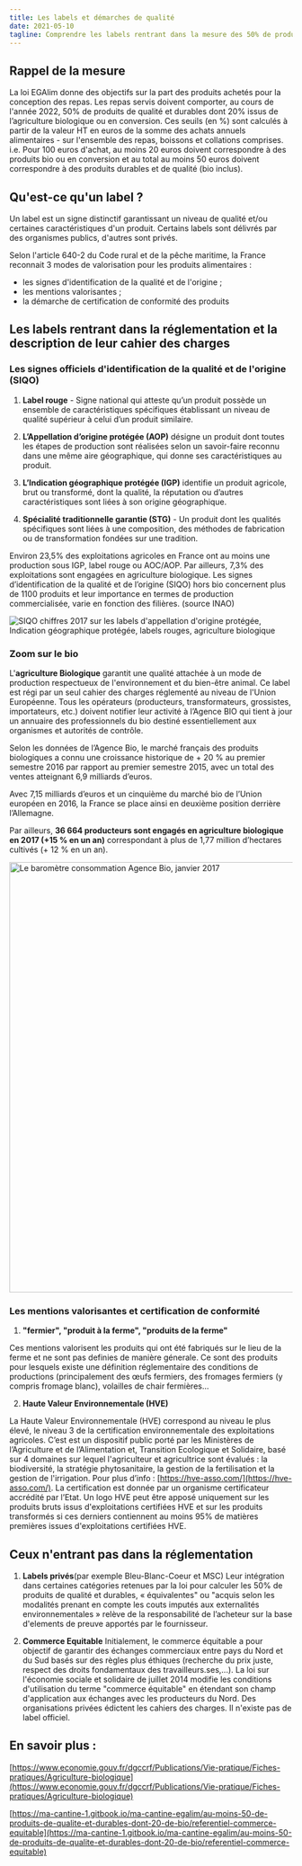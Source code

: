```yaml
---
title: Les labels et démarches de qualité
date: 2021-05-10
tagline: Comprendre les labels rentrant dans la mesure des 50% de produits de qualité et durable
---
```


## Rappel de la mesure

La loi EGAlim donne des objectifs sur la part des produits achetés pour la conception des repas. Les repas servis doivent comporter, au cours de l'année 2022, 50% de produits de qualité et durables dont 20% issus de l’agriculture biologique ou en conversion. Ces seuils (en %) sont calculés à partir de la valeur HT en euros de la somme des achats annuels alimentaires - sur l'ensemble des repas, boissons et collations comprises. i.e. Pour 100 euros d'achat, au moins 20 euros doivent correspondre à des produits bio ou en conversion et au total au moins 50 euros doivent correspondre à des produits durables et de qualité (bio inclus).

## Qu'est-ce qu'un label ? 

Un label est un signe distinctif garantissant un niveau de qualité et/ou certaines caractéristiques d'un produit. Certains labels sont délivrés par des organismes publics, d'autres sont privés.

Selon l'article 640-2 du Code rural et de la pêche maritime, la France reconnait 3 modes de valorisation pour les produits alimentaires : 

 - les signes d'identification de la qualité et de l'origine ;
 - les mentions valorisantes ;
 - la démarche de certification de conformité des produits

## Les labels rentrant dans la réglementation et la description de leur cahier des charges

### Les signes officiels d'identification de la qualité et de l'origine (SIQO)

1. __Label rouge__ - Signe national qui atteste qu’un produit possède un ensemble de caractéristiques spécifiques établissant un niveau de qualité supérieur à celui d’un produit similaire.

2. __L’Appellation d’origine protégée (AOP)__ désigne un produit dont toutes les étapes de production sont réalisées selon un savoir-faire reconnu dans une même aire géographique, qui donne ses caractéristiques au produit.

3. __L’Indication géographique protégée (IGP)__ identifie un produit agricole, brut ou transformé, dont la qualité, la réputation ou d’autres caractéristiques sont liées à son origine géographique.

4. __Spécialité traditionnelle garantie (STG)__ - Un produit dont les qualités spécifiques sont liées à une composition, des méthodes de fabrication ou de transformation fondées sur une tradition.

Environ 23,5% des exploitations agricoles en France ont au moins une production sous IGP, label rouge ou AOC/AOP. Par ailleurs, 7,3% des exploitations sont engagées en agriculture biologique.
Les signes d’identification de la qualité et de l’origine (SIQO) hors bio concernent plus de 1100 produits et leur importance en termes de production commercialisée, varie en fonction des filières. (source INAO)

![SIQO chiffres 2017 sur les labels d'appellation d'origine protégée, Indication géographique protégée, labels rouges, agriculture biologique](https://user-images.githubusercontent.com/36134318/117655282-255d9480-b197-11eb-8d4d-6c97a0ace43a.jpeg)


### Zoom sur le bio

L'__agriculture Biologique__ garantit une qualité attachée à un mode de production respectueux de l'environnement et du bien-être animal. Ce label est régi par un seul cahier des charges réglementé au niveau de l'Union Européenne.
Tous les opérateurs (producteurs, transformateurs, grossistes, importateurs, etc.) doivent notifier leur activité à l’Agence BIO qui tient à jour un annuaire des professionnels du bio destiné essentiellement aux organismes et autorités de contrôle.

Selon les données de l’Agence Bio, le marché français des produits biologiques a connu une croissance historique de + 20 % au premier semestre 2016 par rapport au premier semestre 2015, avec un total des ventes atteignant 6,9 milliards d’euros.

Avec 7,15 milliards d’euros et un cinquième du marché bio de l’Union européen en 2016, la France se place ainsi en deuxième position derrière l’Allemagne.

Par ailleurs, __36 664 producteurs sont engagés en agriculture biologique en 2017 (+15 % en un an)__ correspondant à plus de 1,77 million d’hectares cultivés (+ 12 % en un an). 

<img width="766" alt="Le baromètre consommation Agence Bio, janvier 2017" src="https://user-images.githubusercontent.com/36134318/117656238-66a27400-b198-11eb-839b-41064326e587.png">


### Les mentions valorisantes et certification de conformité

1. __"fermier", "produit à la ferme", "produits de la ferme"__

Ces mentions valorisent les produits qui ont été fabriqués sur le lieu de la ferme et ne sont pas definies de manière génerale. Ce sont des produits pour lesquels existe une définition réglementaire des conditions de productions (principalement des œufs fermiers, des fromages fermiers (y compris fromage blanc), volailles de chair fermières... 

2. __Haute Valeur Environnementale (HVE)__

La Haute Valeur Environnementale (HVE) correspond au niveau le plus élevé, le niveau 3 de la certification environnementale des exploitations agricoles. C’est est un dispositif public porté par les Ministères de l’Agriculture et de l’Alimentation et, Transition Ecologique et Solidaire, basé sur 4 domaines sur lequel l'agriculteur et agricultrice sont évalués : la biodiversité, la stratégie phytosanitaire, la gestion de la fertilisation et la gestion de l'irrigation. Pour plus d’info : [https://hve-asso.com/](https://hve-asso.com/).
La certification est donnée par un organisme certificateur accrédité par l’Etat. Un logo HVE peut être apposé uniquement sur les produits bruts issus d'exploitations certifiées HVE et sur les produits transformés si ces derniers contiennent au moins 95% de matières premières issues d'exploitations certifiées HVE. 


## Ceux n'entrant pas dans la réglementation

1. __Labels privés__(par exemple Bleu-Blanc-Coeur et MSC)
Leur intégration dans certaines catégories retenues par la loi pour calculer les 50% de produits de qualité et durables, « équivalentes" ou "acquis selon les modalités prenant en compte les couts imputés aux externalités environnementales » relève de la responsabilité de l’acheteur sur la base d'elements de preuve apportés par le fournisseur.

2. __Commerce Equitable__
Initialement, le commerce équitable a pour objectif de garantir des échanges commerciaux entre pays du Nord et du Sud basés sur des règles plus éthiques (recherche du prix juste, respect des droits fondamentaux des travailleurs.ses,...).
La loi sur l'économie sociale et solidaire de juillet 2014 modifie les conditions d'utilisation du terme "commerce équitable" en étendant son champ d'application aux échanges avec les producteurs du Nord. 
Des organisations privées édictent les cahiers des charges. Il n'existe pas de label officiel.

## En savoir plus : 

[https://www.economie.gouv.fr/dgccrf/Publications/Vie-pratique/Fiches-pratiques/Agriculture-biologique](https://www.economie.gouv.fr/dgccrf/Publications/Vie-pratique/Fiches-pratiques/Agriculture-biologique)

[https://ma-cantine-1.gitbook.io/ma-cantine-egalim/au-moins-50-de-produits-de-qualite-et-durables-dont-20-de-bio/referentiel-commerce-equitable](https://ma-cantine-1.gitbook.io/ma-cantine-egalim/au-moins-50-de-produits-de-qualite-et-durables-dont-20-de-bio/referentiel-commerce-equitable)
